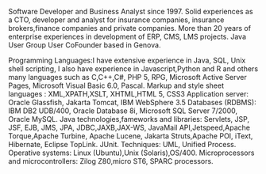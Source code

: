 Software Developer and Business Analyst since 1997. 
Solid experiences as a CTO, developer and analyst for insurance companies, insurance brokers,finance companies and private companies.
More than 20 years of enterprise experiences in development of ERP, CMS, LMS projects.
Java User Group User CoFounder based in Genova.
 
Programming Languages:I have extensive experience in Java, SQL, Unix shell scripting,
I also have experience in Javascript,Python and R and others many languages such as C,C++,C#,
PHP 5, RPG, Microsoft Active Server Pages, Microsoft Visual Basic 6.0, Pascal.
Markup and style sheet languages : XML,XPATH,XSLT, XHTML,HTML 5, CSS3
Application server: Oracle Glassfish, Jakarta Tomcat, IBM WebSphere 3.5
Databases (RDBMS): IBM DB2 UDB/400, Oracle Database 8i, Microsoft SQL Server 7/2000, Oracle MySQL. 
Java technologies,fameworks and libraries: Servlets, JSP, JSF, EJB, JMS, JPA, JDBC,JAXB,JAX-WS, JavaMail API,Jetspeed,Apache Torque,Apache Turbine, Apache Lucene, Jakarta Struts,Apache POI, iText, Hibernate, Eclipse TopLink. JUnit.
Techniques: UML, Unified Process.
Operative systems: Linux (Ubuntu),Unix (Solaris),OS/400.
Microprocessors and microcontrollers: Zilog Z80,micro ST6, SPARC processors.